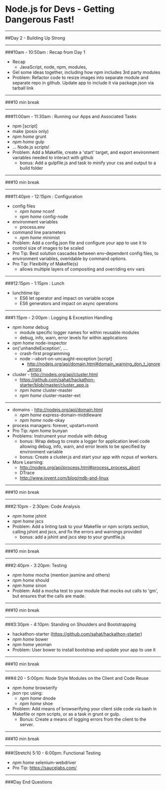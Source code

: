 Node.js for Devs - Getting Dangerous Fast!
==========================================

---

##Day 2 - Building Up Strong

---

###10am - 10:50am : Recap from Day 1
- Recap
  - JavaScript, node, npm, modules, 
- Gel some ideas together, including how npm includes 3rd party modules
- Problem: Refactor code to resize images into separate module and separate repo in github. Update app to include it via package.json via tarball link

---

###10 min break 

---

###11:00am - 11:30am : Running our Apps and Associated Tasks
- npm [script] 
- make (posix only)
- _npm home_ grunt
- _npm home_ gulp
- ... Node.js scripts!
- Problem: Add a Makefile, create a 'start' target, and export environment variables needed to interact with github
  - bonus: Add a gulpfile.js and task to minify your css and output to a build folder

---

###10 min break

---

###11:40pm - 12:15pm : Configuration
- config files
  - _npm home_ nconf
  - _npm home_ config-node
- environment variables
  - process.env
- command line parameters
  - _npm home_ minimist
- Problem: Add a config.json file and configure your app to use it to control size of images to be scaled
- Pro Tip: Best solution cascades between env-dependent config files, to environment variables, overidable by command options.  
- Pro Tip: Flexibility of Makefile(s)
  - allows multiple layers of compositing and overriding env vars

---

###12:15pm - 1:15pm : Lunch 
- lunchtime tip:
  - ES6 let operator and impact on variable scope
  - ES6 generators and impact on async operations

---

###1:15pm - 2:00pm : Logging & Exception Handling
- _npm home_ debug
  - module specific logger names for within reusable modules
  - debug, info, warn, error levels for within applications
- _npm home_ node-inspector
- on('unhandleException', ....
  - crash-first programming
  - node --abort-on-uncaught-exception [script]
    - http://nodejs.org/api/domain.html#domain_warning_don_t_ignore_errors
- cluster - http://nodejs.org/api/cluster.html
  - https://github.com/sahat/hackathon-starter/blob/master/cluster_app.js
  - _npm home_ cluster-master
  - _npm home_ cluster-master-ext

---

- domains - http://nodejs.org/api/domain.html
  - _npm home_ express-domain-middleware
  - _npm home_ node-okay
- process managers: forever, upstart+monit
- Pro Tip: _npm home_ bunyan
- Problems: Instrument your module with debug
  - bonus: Wrap debug to create a logger for application level code allowing debug, info, warn, and error levels to be specified by environment variable
  - bonus: Create a cluster.js and start your app with ncpus of workers.
- More Learning: 
  - http://nodejs.org/api/process.html#process_process_abort
  - DTrace
  - http://www.joyent.com/blog/mdb-and-linux

---

###10 min break

---

###2:10pm - 2:30pm: Code Analysis
- _npm home_ jshint
- _npm home_ jscs
- Problem: Add a linting task to your Makefile or npm scripts section, calling jshint and jscs, and fix the errors and warnings provided
  - bonus: add a jshint and jscs step to your gruntfile.js

---

###10 min break

---

###2:40pm - 3:20pm: Testing
- _npm home_ mocha (mention jasmine and others)
- _npm home_ should
- _npm home_ sinon
- Problem: Add a mocha test to your module that mocks out calls to 'gm', but ensures that the calls are made.

---

###10 min break

---

###3:30pm - 4:10pm: Standing on Shoulders and Bootstrapping
- hackathon-starter (https://github.com/sahat/hackathon-starter)
- _npm home_ bower
- _npm home_ yeoman
- Problem: User bower to install bootstrap and update your app to use it

---

###10 min break

---

###4:20 - 5:00pm: Node Style Modules on the Client and Code Reuse
- _npm home_ browserify
- json rpc using: 
  - _npm home_ dnode
  - _npm home_ shoe
- Problem: Add means of browserifying your client side code via bash in Makefile or npm scripts, or as a task in grunt or gulp. 
	- Bonus: Create a means of logging errors from the client to the server. 

---

###10 min break

---

###(Stretch) 5:10 - 6:00pm: Functional Testing
- _npm home_ selenium-webdriver
- Pro Tip: https://saucelabs.com/

---

###Day End Questions
